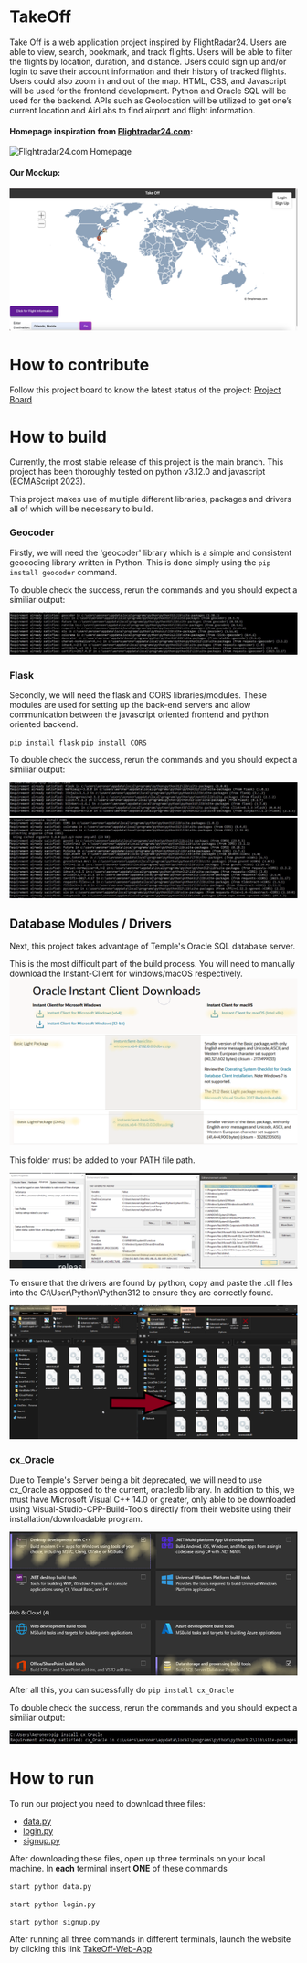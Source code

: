 # TakeOff
Take Off is a web application project inspired by FlightRadar24. Users are able to view, search, bookmark, and track flights. Users will be able to filter the flights by location, duration, and distance. Users could sign up and/or login to save their account information and their history of tracked flights. Users could also zoom in and out of the map. HTML, CSS, and Javascript will be used for the frontend development. Python and Oracle SQL will be used for the backend. APIs such as Geolocation will be utilized to get one’s current location and AirLabs to find airport and flight information.

#### Homepage inspiration from [Flightradar24.com](https://flightradar24.com):
![Flightradar24.com Homepage](Flightradar24.png)

#### Our Mockup:
![Take-Off Mock up](Take-Off_Mock_Up.png)


# How to contribute
Follow this project board to know the latest status of the project: [Project Board](https://github.com/orgs/cis3296f23/projects/130/views/1)

# How to build 
Currently, the most stable release of this project is the main branch.
This project has been thoroughly tested on python v3.12.0 and javascript (ECMAScript 2023).

This project makes use of multiple different libraries, packages and drivers all of which will be necessary to build.

### Geocoder
Firstly, we will need the 'geocoder' library which is a simple and consistent geocoding library written in Python. This is done simply using the 
`pip install geocoder` command.

To double check the success, rerun the commands and you should expect a similiar output:

![Geocoder](ImagesForReadMe/geocoderpip.JPG)

### Flask

Secondly, we will need the flask and CORS libraries/modules. These modules are used for setting up the back-end servers and allow communication between the javascript oriented frontend and python oriented backend.

`pip install flask`
`pip install CORS`

To double check the success, rerun the commands and you should expect a similiar output:

![Flask](ImagesForReadMe/flask.JPG)
![CORS](ImagesForReadMe/CORS.JPG)

## Database Modules / Drivers

Next, this project takes advantage of Temple's Oracle SQL database server. 

This is the most difficult part of the build process. You will need to manually download the Instant-Client for windows/macOS respectively.
![Instant-CLient](ImagesForReadMe/Build1.png)
![Instant-CLient](ImagesForReadMe/Build2.png)
![Instant-CLient](ImagesForReadMe/build2MacOS.png)

This folder must be added to your PATH file path.


![Path](ImagesForReadMe/FilePathForInstantClient.png)
 
To ensure that the drivers are found by python, copy and paste the .dll files into the C:\User\Python\Python312 to ensure they are correctly found. 

![dll-Files](ImagesForReadMe/copyAndMoveDLLFiles.png)

### cx_Oracle

Due to Temple's Server being a bit deprecated, we will need to use cx_Oracle as opposed to the current, oracledb library. In addition to this, we must have Microsoft Visual C++ 14.0 or greater, only able to be downloaded using Visual-Studio-CPP-Build-Tools directly from their website using their installation/downloadable program.


![Instant-CLient](ImagesForReadMe/VisualStudio.png)

After all this, you can sucessfully do 
`pip install cx_Oracle`

To double check the success, rerun the commands and you should expect a similiar output:

![cx_Oracle](ImagesForReadMe/cx_Oracle.JPG)

# How to run
To run our project you need to download three files:

- [data.py](https://github.com/cis3296f23/TakeOff-Web-App/blob/main/data.py)
- [login.py](https://github.com/cis3296f23/TakeOff-Web-App/blob/main/login.py)
- [signup.py](https://github.com/cis3296f23/TakeOff-Web-App/blob/main/signup.py)


After downloading these files, open up three terminals on your local machine.
In **each** terminal insert **ONE** of these commands

`start python data.py`

`start python login.py`

`start python signup.py`

After running all three commands in different terminals, launch the website by clicking this link [TakeOff-Web-App](https://cis3296f23.github.io/TakeOff-Web-App/) 



